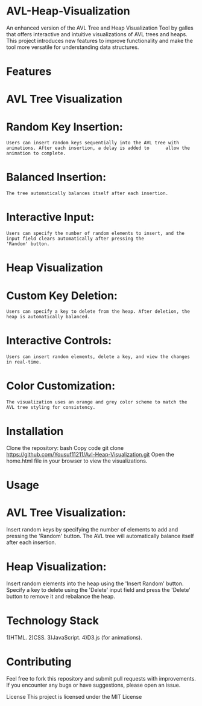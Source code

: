 # AVL-Heap-Visualization
An enhanced version of the AVL Tree and Heap Visualization Tool by galles that offers interactive and intuitive visualizations of AVL trees and heaps. This project introduces new features to improve functionality and make the tool more versatile for understanding data structures.

# Features
# AVL Tree Visualization
  # Random Key Insertion: 
    Users can insert random keys sequentially into the AVL tree with animations. After each insertion, a delay is added to      allow the animation to complete.
  # Balanced Insertion: 
    The tree automatically balances itself after each insertion.
  # Interactive Input:
    Users can specify the number of random elements to insert, and the input field clears automatically after pressing the 
    'Random' button.
# Heap Visualization
  # Custom Key Deletion:
    Users can specify a key to delete from the heap. After deletion, the heap is automatically balanced.
  # Interactive Controls:
    Users can insert random elements, delete a key, and view the changes in real-time.
  # Color Customization:
    The visualization uses an orange and grey color scheme to match the AVL tree styling for consistency.
# Installation
Clone the repository:
bash
Copy code
git clone https://github.com/Yousuf11211/Avl-Heap-Visualization.git
Open the home.html file in your browser to view the visualizations.

# Usage
# AVL Tree Visualization:
Insert random keys by specifying the number of elements to add and pressing the 'Random' button.
The AVL tree will automatically balance itself after each insertion.

# Heap Visualization:
Insert random elements into the heap using the 'Insert Random' button.
Specify a key to delete using the 'Delete' input field and press the 'Delete' button to remove it and rebalance the heap.

# Technology Stack
1)HTML.
2)CSS.
3)JavaScript.
4)D3.js (for animations).
# Contributing
Feel free to fork this repository and submit pull requests with improvements. If you encounter any bugs or have suggestions, please open an issue.

License
This project is licensed under the MIT License
